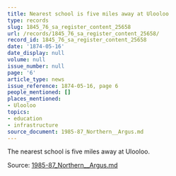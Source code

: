 ```yaml
---
title: Nearest school is five miles away at Ulooloo
type: records
slug: 1845_76_sa_register_content_25658
url: /records/1845_76_sa_register_content_25658/
record_id: 1845_76_sa_register_content_25658
date: '1874-05-16'
date_display: null
volume: null
issue_number: null
page: '6'
article_type: news
issue_reference: 1874-05-16, page 6
people_mentioned: []
places_mentioned:
- Ulooloo
topics:
- education
- infrastructure
source_document: 1985-87_Northern__Argus.md
---
```


The nearest school is five miles away at Ulooloo.

Source: [1985-87_Northern__Argus.md](/downloads/markdown/1985-87_Northern__Argus.md)

